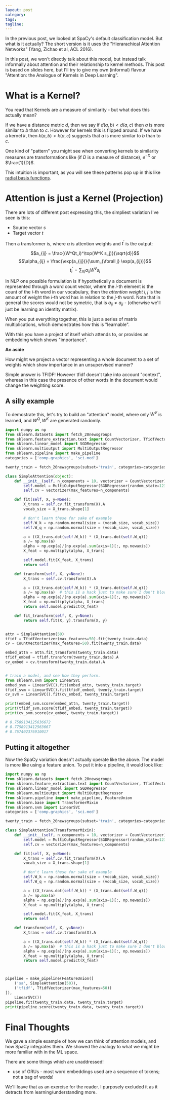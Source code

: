```yaml
---
layout: post
category:
tags:
tagline:
---
```


In the previous post, we looked at SpaCy's default classification model. But what is it actually? The short version is it uses the "Hierarachical Attention Networks" (Yang, Zichao et al, ACL 2016).

In this post, we won't directly talk about this model, but instead talk informally about attention and their relationship to kernel methods. This post is based on slides here, but I'll try to give my own (informal) flavour "Attention: the Analogue of Kernels in Deep Learning".

# What is a Kernel?

You read that Kernels are a measure of similarity - but what does this actually mean?

If we have a distance metric $d$, then we say if $d(a, b) < d(a, c)$ then $a$ is more similar to $b$ than to $c$. However for kernels this is flipped around. If we have a kernel $k$, then $k(a, b) > k(a, c)$ suggests that $a$ is more similar to $b$ than to $c$.

One kind of "pattern" you might see when converting kernels to similarity measures are transformations like (if $D$ is a measure of distance), $e^{-D}$ or $\frac{1}{D}$.

This intuition is important, as you will see these patterns pop up in this like [radial basis functions](https://en.wikipedia.org/wiki/Radial_basis_function_kernel).

# Attention is just a Kernel (Projection)

There are lots of different post expressing this, the simpliest variation I've seen is this:

- Source vector $s$
- Target vector $t$

Then a transformer is, where $\alpha$ is attention weights and $t^\prime$ is the output:

$$a_{ij} = \frac{(W^Qt_i)^\top(W^K s_j)}{\sqrt{d}}$$
$$\alpha_{ij} = \frac{\exp(a_{ij})}{\sum_{\forall j} \exp(a_{ij})}$$
$$t^\prime_i = \sum_{\forall j} \alpha_{ij} W^V s_j$$

In NLP one possible formulation is if hypothetically a document is represented through a word count vector, where the $i$-th element is the count of the $i$-th word in our vocabulary, then the _attention weight_ $i, j$ is the amount of weight the $i$-th word has in relation to the $j$-th word. Note that in general the scores would not be symetric, that is $a_{ij} \neq a_{ji}$ - (otherwise we'll just be learning an identity matrix).

When you put everything together, this is just a series of matrix multiplications, which demonstrates how this is "learnable".

With this you have a project of itself which attends to, or provides an embedding which shows "importance".

**An aside**

How might we project a vector representing a whole document to a set of weights which show importance in an unsupervised manner?

Simple answer is TFIDF! However tfidf doesn't take into account "context", whereas in this case the presence of other words in the document would change the weighting score.

## A silly example

To demostrate this, let's try to build an "attention" model, where only $W^V$ is learned, and $W^Q, W^K$ are generated randomly.

```py
import numpy as np
from sklearn.datasets import fetch_20newsgroups
from sklearn.feature_extraction.text import CountVectorizer, TfidfVectorizer
from sklearn.linear_model import SGDRegressor
from sklearn.multioutput import MultiOutputRegressor
from sklearn.pipeline import make_pipeline
categories = ['comp.graphics', 'sci.med']

twenty_train = fetch_20newsgroups(subset='train', categories=categories, shuffle=True, random_state=42)

class SimpleAttention(object):
    def __init__(self, n_components = 10, vectorizer = CountVectorizer):
        self.model = MultiOutputRegressor(SGDRegressor(random_state=123))
        self.cv = vectorizer(max_features=n_components)

    def fit(self, X, y=None):
        X_trans = self.cv.fit_transform(X).A
        vocab_size = X_trans.shape[1]

        # don't learn these for sake of example
        self.W_k = np.random.normal(size = (vocab_size, vocab_size))
        self.W_q = np.random.normal(size = (vocab_size, vocab_size))

        a = ((X_trans.dot(self.W_k)) * (X_trans.dot(self.W_q)))
        a /= np.max(a)
        alpha = np.exp(a)/(np.exp(a).sum(axis=1)[:, np.newaxis])
        X_feat = np.multiply(alpha, X_trans)

        self.model.fit(X_feat, X_trans)
        return self

    def transform(self, X, y=None):
        X_trans = self.cv.transform(X).A

        a = ((X_trans.dot(self.W_k)) * (X_trans.dot(self.W_q)))
        a /= np.max(a)  # this is a hack just to make sure I don't blow up the computer
        alpha = np.exp(a)/(np.exp(a).sum(axis=1)[:, np.newaxis])
        X_feat = np.multiply(alpha, X_trans)
        return self.model.predict(X_feat)

    def fit_transform(self, X, y=None):
        return self.fit(X, y).transform(X, y)


attn = SimpleAttention(50)
tfidf = TfidfVectorizer(max_features=50).fit(twenty_train.data)
cv = CountVectorizer(max_features=50).fit(twenty_train.data)

embed_attn = attn.fit_transform(twenty_train.data)
tfidf_embed = tfidf.transform(twenty_train.data).A
cv_embed = cv.transform(twenty_train.data).A


# train a model, and see how they perform.
from sklearn.svm import LinearSVC
embed_svm = LinearSVC().fit(embed_attn, twenty_train.target)
tfidf_svm = LinearSVC().fit(tfidf_embed, twenty_train.target)
cv_svm = LinearSVC().fit(cv_embed, twenty_train.target)

print(embed_svm.score(embed_attn, twenty_train.target))
print(tfidf_svm.score(tfidf_embed, twenty_train.target))
print(cv_svm.score(cv_embed, twenty_train.target))

# 0.7589134125636672
# 0.7758913412563667
# 0.767402376910017
```

## Putting it altogether

Now the SpaCy variation doesn't actually operate like the above. The model is more like using a feature union. To put it into a pipeline, it would look like:

```py
import numpy as np
from sklearn.datasets import fetch_20newsgroups
from sklearn.feature_extraction.text import CountVectorizer, TfidfVectorizer
from sklearn.linear_model import SGDRegressor
from sklearn.multioutput import MultiOutputRegressor
from sklearn.pipeline import make_pipeline, FeatureUnion
from sklearn.base import TransformerMixin
from sklearn.svm import LinearSVC
categories = ['comp.graphics', 'sci.med']

twenty_train = fetch_20newsgroups(subset='train', categories=categories, shuffle=True, random_state=42)

class SimpleAttention(TransformerMixin):
    def __init__(self, n_components = 10, vectorizer = CountVectorizer):
        self.model = MultiOutputRegressor(SGDRegressor(random_state=123))
        self.cv = vectorizer(max_features=n_components)

    def fit(self, X, y=None):
        X_trans = self.cv.fit_transform(X).A
        vocab_size = X_trans.shape[1]

        # don't learn these for sake of example
        self.W_k = np.random.normal(size = (vocab_size, vocab_size))
        self.W_q = np.random.normal(size = (vocab_size, vocab_size))

        a = ((X_trans.dot(self.W_k)) * (X_trans.dot(self.W_q)))
        a /= np.max(a)
        alpha = np.exp(a)/(np.exp(a).sum(axis=1)[:, np.newaxis])
        X_feat = np.multiply(alpha, X_trans)

        self.model.fit(X_feat, X_trans)
        return self

    def transform(self, X, y=None):
        X_trans = self.cv.transform(X).A

        a = ((X_trans.dot(self.W_k)) * (X_trans.dot(self.W_q)))
        a /= np.max(a)  # this is a hack just to make sure I don't blow up the computer
        alpha = np.exp(a)/(np.exp(a).sum(axis=1)[:, np.newaxis])
        X_feat = np.multiply(alpha, X_trans)
        return self.model.predict(X_feat)



pipeline = make_pipeline(FeatureUnion([
    ('sa', SimpleAttention(50)),
    ('tfidf', TfidfVectorizer(max_features=50))
]),
    LinearSVC())
pipeline.fit(twenty_train.data, twenty_train.target)
print(pipeline.score(twenty_train.data, twenty_train.target))
```

# Final Thoughts

We gave a simple example of how we can think of attention models, and how SpaCy integrates them. We showed the analogy to what we might be more familiar with in the ML space.

There are some things which are unaddressed!

- use of GRUs - most word embeddings used are a sequence of tokens; not a bag of words!

We'll leave that as an exercise for the reader. I purposely excluded it as it detracts from learning/understanding more.
